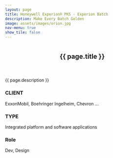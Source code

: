 ```yaml
---
layout: page
title: Honeywell Experion® PKS - Experion Batch
description: Make Every Batch Golden
image: assets/images/orion.jpg
nav-menu: true
show_tile: false
---
```


<!-- main -->
<div id="main">

<section id="banner" class="style2">
    <div class="inner">
        <span class="image">
            <img src="{{ site.baseurl }}/{{ page.image }}" alt="">
        </span>
        <header class="major">
            <h1>{{ page.title }}</h1>
        </header>
        <div class="content">
            {{ page.description }}
        </div>
    </div>
</section>

<div class="row">
	<div class="4u 12u$(medium)">
		<h3>CLIENT</h3>
		<p>ExxonMobil, Boehringer Ingelheim, Chevron …</p>
	</div>
	<div class="4u 12u$(medium)">
		<h3>TYPE</h3>
		<p>Integrated platform and software applications</p>
	</div>
	<div class="4u$ 12u$(medium)">
		<h3>Role</h3>
		<p>Dev, Design</p>
	</div>
</div>


<!-- one -->
</div>